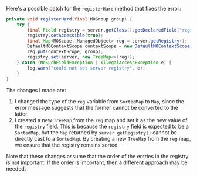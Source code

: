 Here's a possible patch for the `registerHard` method that fixes the error:

```java
private void registerHard(final MOGroup group) {
    try {
        final Field registry = server.getClass().getDeclaredField("registry");
        registry.setAccessible(true);
        final Map<MOScope, ManagedObject> reg = server.getRegistry();
        DefaultMOContextScope contextScope = new DefaultMOContextScope(new OctetString(""), group.getScope());
        reg.put(contextScope, group);
        registry.set(server, new TreeMap<>(reg));
    } catch (NoSuchFieldException | IllegalAccessException e) {
        log.warn("could not set server registry", e);
    }
}
```

The changes I made are:

1. I changed the type of the `reg` variable from `SortedMap` to `Map`, since the error message suggests that the former cannot be converted to the latter.
2. I created a new `TreeMap` from the `reg` map and set it as the new value of the `registry` field. This is because the `registry` field is expected to be a `SortedMap`, but the `Map` returned by `server.getRegistry()` cannot be directly cast to a `SortedMap`. By creating a new `TreeMap` from the `reg` map, we ensure that the registry remains sorted.

Note that these changes assume that the order of the entries in the registry is not important. If the order is important, then a different approach may be needed.